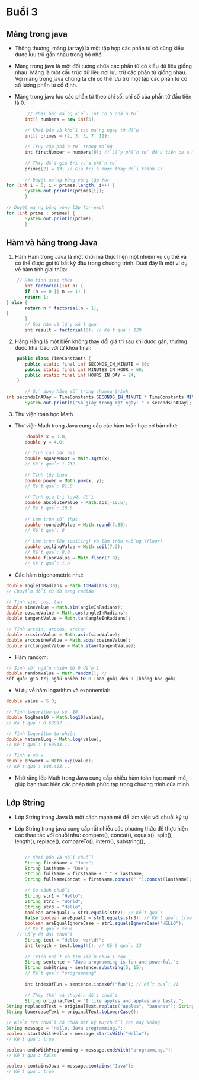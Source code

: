﻿# Buổi 3

## Mảng trong java

- Thông thường, mảng (array) là một tập hợp các phần tử có cùng kiểu được lưu trữ gần nhau trong bộ nhớ.

- Mảng trong java là một đối tượng chứa các phần tử có kiểu dữ liệu giống nhau. Mảng là một cấu trúc dữ liệu nơi lưu trữ các phần tử giống nhau. Với mảng trong java chúng ta chỉ có thể lưu trữ một tập các phần tử có số lượng phần tử cố định. 

- Mảng trong java lưu các phần tử theo chỉ số, chỉ số của phần tử đầu tiên là 0.

```java
    	// Khai báo mảng kiểu int có 5 phần tử 
       int[] numbers = new int[5]; 
       
       // Khai báo và khởi tạo mảng ngay từ đầu 
       int[] primes = {2, 3, 5, 7, 11}; 
       
       // Truy cập phần tử trong mảng 
       int firstNumber = numbers[0]; // Lấy phần tử đầu tiên của mảng numbers 
       
       // Thay đổi giá trị của phần tử 
       primes[2] = 13; // Giá trị 5 được thay đổi thành 13 
       
       // Duyệt mảng bằng vòng lặp for 
for (int i = 0; i < primes.length; i++) { 
       System.out.println(primes[i]); 
       } 
       
// Duyệt mảng bằng vòng lặp for-each 
for (int prime : primes) { 
       System.out.println(prime); 
       }
```

## Hàm và hằng trong Java

1. Hàm
Hàm trong Java là một khối mã thực hiện một nhiệm vụ cụ thể và có thể được gọi từ bất kỳ đâu trong chương trình. Dưới đây là một ví dụ về hàm tính giai thừa:

```java
    // Hàm tính giai thừa 
       int factorial(int n) { 
       if (n == 0 || n == 1) { 
       return 1; 
} else { 
       return n * factorial(n - 1); 
} 
       } 
       // Gọi hàm và lấy kết quả 
       int result = factorial(5); // Kết quả: 120
```

2. Hằng
Hằng là một biến không thay đổi giá trị sau khi được gán, thường được khai báo với từ khóa final:

```java
    public class TimeConstants { 
       public static final int SECONDS_IN_MINUTE = 60; 
       public static final int MINUTES_IN_HOUR = 60; 
       public static final int HOURS_IN_DAY = 24; 
    } 
       
       // Sử dụng hằng số trong chương trình 
int secondsInADay = TimeConstants.SECONDS_IN_MINUTE * TimeConstants.MINUTES_IN_HOUR * TimeConstants.HOURS_IN_DAY; 
       System.out.println("Số giây trong một ngày: " + secondsInADay);
```

3. Thư viện toán học Math

- Thư viện Math trong Java cung cấp các hàm toán học cơ bản như:


```java
    	double x = 3.0; 
       double y = 4.0; 
       
       // Tính căn bậc hai 
       double squareRoot = Math.sqrt(x); 
       // Kết quả: 1.732... 
       
       // Tính lũy thừa 
       double power = Math.pow(x, y); 
       // Kết quả: 81.0 
       
       // Tính giá trị tuyệt đối 
       double absoluteValue = Math.abs(-10.5); 
       // Kết quả: 10.5 
       
       // Làm tròn số thực 
       double roundedValue = Math.round(7.85); 
       // Kết quả: 8 
       
       // Làm tròn lên (ceiling) và làm tròn xuống (floor) 
       double ceilingValue = Math.ceil(7.2); 
       // Kết quả: 8.0 
       double floorValue = Math.floor(7.8); 
       // Kết quả: 7.0 
```

- Các hàm trigonometric như:

``` java
double angleInRadians = Math.toRadians(30); 
// Chuyển đổi từ độ sang radian 

// Tính sin, cos, tan 
double sineValue = Math.sin(angleInRadians); 
double cosineValue = Math.cos(angleInRadians); 
double tangentValue = Math.tan(angleInRadians); 

// Tính arcsin, arccos, arctan 
double arcsineValue = Math.asin(sineValue); 
double arccosineValue = Math.acos(cosineValue); 
double arctangentValue = Math.atan(tangentValue); 
```

- Hàm random:

``` java
// Sinh số ngẫu nhiên từ 0 đến 1 
double randomValue = Math.random(); // 
Kết quả: giá trị ngẫu nhiên từ 0 (bao gồm) đến 1 (không bao gồm) 
```

- Ví dụ về hàm logarithm và exponential:

``` java
double value = 5.0; 

// Tính logarithm cơ số 10 
double logBase10 = Math.log10(value); 
// Kết quả: 0.69897... 

// Tính logarithm tự nhiên 
double naturalLog = Math.log(value); 
// Kết quả: 1.60943... 

// Tính e mũ x 
double ePowerX = Math.exp(value); 
// Kết quả: 148.413...
``` 

- Nhớ rằng lớp Math trong Java cung cấp nhiều hàm toán học mạnh mẽ, giúp bạn thực hiện các phép tính phức tạp trong chương trình của mình.

## Lớp String

- Lớp String trong Java là một cách mạnh mẽ để làm việc với chuỗi ký tự

- Lớp String trong java cung cấp rất nhiều các phương thức để thực hiện các thao tác với chuỗi như: compare(), concat(), equals(), split(), length(), replace(), compareTo(), intern(), substring(), ...


``` java

       // Khai báo và nối chuỗi 
       String firstName = "John"; 
       String lastName = "Doe"; 
       String fullName = firstName + " " + lastName; 
       String fullNameConcat = firstName.concat(" ").concat(lastName); 
       
       // So sánh chuỗi 
       String str1 = "Hello"; 
       String str2 = "World"; 
       String str3 = "Hello"; 
       boolean areEqual1 = str1.equals(str2); // Kết quả: 
       false boolean areEqual2 = str1.equals(str3); // Kết quả: true 
       boolean areEqualIgnoreCase = str1.equalsIgnoreCase("HELLO");
       // Kết quả: true
	// Lấy độ dài chuỗi 
       String text = "Hello, world!"; 
       int length = text.length(); // Kết quả: 13
       
       // Trích xuất và tìm kiếm chuỗi con 
       String sentence = "Java programming is fun and powerful."; 
       String subString = sentence.substring(5, 15); 
       // Kết quả: "programming" 
       
       int indexOfFun = sentence.indexOf("fun"); // Kết quả: 21 
       
       // Thay thế và chuyển đổi chuỗi 
       String originalText = "I like apples and apples are tasty."; 
String replacedText = originalText.replace("apples", "bananas"); String uppercaseText = originalText.toUpperCase(); 
String lowercaseText = originalText.toLowerCase();

// Kiểm tra chuỗi có chứa một ký tự/chuỗi con hay không 
String message = "Hello, Java programming."; 
boolean startsWithHello = message.startsWith("Hello"); 
// Kết quả: true 

boolean endsWithProgramming = message.endsWith("programming."); 
// Kết quả: false 

boolean containsJava = message.contains("Java"); 
// Kết quả: true

```

